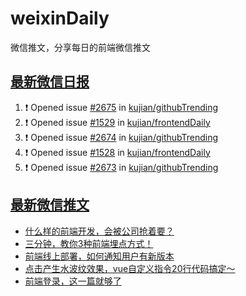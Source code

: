 # weixinDaily
微信推文，分享每日的前端微信推文

## [最新微信日报](https://github.com/kujian/weixinDaily/issues)

<!--START_SECTION:activity-->
1. ❗ Opened issue [#2675](https://github.com/kujian/githubTrending/issues/2675) in [kujian/githubTrending](https://github.com/kujian/githubTrending)
2. ❗ Opened issue [#1529](https://github.com/kujian/frontendDaily/issues/1529) in [kujian/frontendDaily](https://github.com/kujian/frontendDaily)
3. ❗ Opened issue [#2674](https://github.com/kujian/githubTrending/issues/2674) in [kujian/githubTrending](https://github.com/kujian/githubTrending)
4. ❗ Opened issue [#1528](https://github.com/kujian/frontendDaily/issues/1528) in [kujian/frontendDaily](https://github.com/kujian/frontendDaily)
5. ❗ Opened issue [#2673](https://github.com/kujian/githubTrending/issues/2673) in [kujian/githubTrending](https://github.com/kujian/githubTrending)
<!--END_SECTION:activity-->


## [最新微信推文](https://weixin.qdkfweb.cn/)

<!-- BLOG-POST-LIST:START -->
- [什么样的前端开发，会被公司抢着要？](https://weixin.qdkfweb.cn/37829.html)
- [三分钟，教你3种前端埋点方式！](https://weixin.qdkfweb.cn/37830.html)
- [前端线上部署，如何通知用户有新版本](https://weixin.qdkfweb.cn/37817.html)
- [点击产生水波纹效果，vue自定义指令20行代码搞定～](https://weixin.qdkfweb.cn/37808.html)
- [前端登录，这一篇就够了](https://weixin.qdkfweb.cn/37716.html)
<!-- BLOG-POST-LIST:END -->